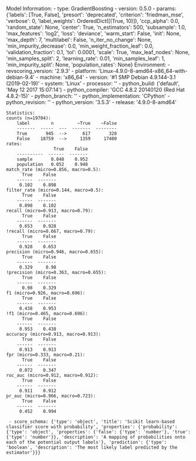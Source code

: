 Model Information:
	 - type: GradientBoosting
	 - version: 0.5.0
	 - params: {'labels': [True, False], 'presort': 'deprecated', 'criterion': 'friedman_mse', 'verbose': 0, 'label_weights': OrderedDict([(True, 10)]), 'ccp_alpha': 0.0, 'random_state': None, 'center': True, 'n_estimators': 500, 'subsample': 1.0, 'max_features': 'log2', 'loss': 'deviance', 'warm_start': False, 'init': None, 'max_depth': 7, 'multilabel': False, 'n_iter_no_change': None, 'min_impurity_decrease': 0.0, 'min_weight_fraction_leaf': 0.0, 'validation_fraction': 0.1, 'tol': 0.0001, 'scale': True, 'max_leaf_nodes': None, 'min_samples_split': 2, 'learning_rate': 0.01, 'min_samples_leaf': 1, 'min_impurity_split': None, 'population_rates': None}
	Environment:
	 - revscoring_version: '2.9.3'
	 - platform: 'Linux-4.9.0-8-amd64-x86_64-with-debian-9.4'
	 - machine: 'x86_64'
	 - version: '#1 SMP Debian 4.9.144-3.1 (2019-02-19)'
	 - system: 'Linux'
	 - processor: ''
	 - python_build: ('default', 'May 12 2017 15:07:14')
	 - python_compiler: 'GCC 4.8.2 20140120 (Red Hat 4.8.2-15)'
	 - python_branch: ''
	 - python_implementation: 'CPython'
	 - python_revision: ''
	 - python_version: '3.5.3'
	 - release: '4.9.0-8-amd64'
	
	Statistics:
	counts (n=19704):
		label        n         ~True    ~False
		-------  -----  ---  -------  --------
		True       945  -->      617       328
		False    18759  -->     1359     17400
	rates:
		              True    False
		----------  ------  -------
		sample       0.048    0.952
		population   0.052    0.948
	match_rate (micro=0.856, macro=0.5):
		  True    False
		------  -------
		 0.102    0.898
	filter_rate (micro=0.144, macro=0.5):
		  True    False
		------  -------
		 0.898    0.102
	recall (micro=0.913, macro=0.79):
		  True    False
		------  -------
		 0.653    0.928
	!recall (micro=0.667, macro=0.79):
		  True    False
		------  -------
		 0.928    0.653
	precision (micro=0.946, macro=0.655):
		  True    False
		------  -------
		 0.329     0.98
	!precision (micro=0.363, macro=0.655):
		  True    False
		------  -------
		  0.98    0.329
	f1 (micro=0.926, macro=0.696):
		  True    False
		------  -------
		 0.438    0.953
	!f1 (micro=0.465, macro=0.696):
		  True    False
		------  -------
		 0.953    0.438
	accuracy (micro=0.913, macro=0.913):
		  True    False
		------  -------
		 0.913    0.913
	fpr (micro=0.333, macro=0.21):
		  True    False
		------  -------
		 0.072    0.347
	roc_auc (micro=0.912, macro=0.912):
		  True    False
		------  -------
		 0.911    0.912
	pr_auc (micro=0.966, macro=0.723):
		  True    False
		------  -------
		 0.452    0.994
	
	 - score_schema: {'type': 'object', 'title': 'Scikit learn-based classifier score with probability', 'properties': {'probability': {'type': 'object', 'properties': {'false': {'type': 'number'}, 'true': {'type': 'number'}}, 'description': 'A mapping of probabilities onto each of the potential output labels'}, 'prediction': {'type': 'boolean', 'description': 'The most likely label predicted by the estimator'}}}

